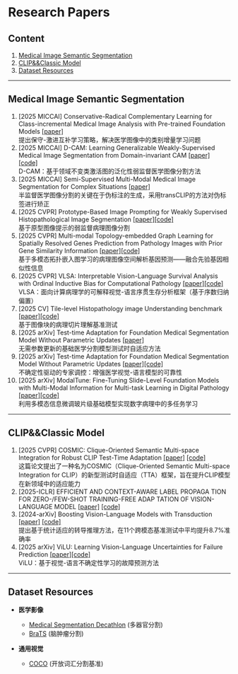 # Research Papers

## Content
1. [Medical Image Semantic Segmentation](#medical-image-semantic-segmentation)
2. [CLIP&&Classic Model](#clip&&Class_Model)
3. [Dataset Resources](#dataset-resources)

---

<a id="medical-image-semantic-segmentation"></a>
## Medical Image Semantic Segmentation

1. [2025 MICCAI] Conservative-Radical Complementary Learning for Class-incremental Medical Image Analysis with Pre-trained Foundation Models [[paper]](https://arxiv.org/pdf/2407.13768)  
   提出保守-激进互补学习策略，解决医学图像中的类别增量学习问题
2. [2025 MICCAI] D-CAM: Learning Generalizable Weakly-Supervised Medical Image Segmentation from Domain-invariant CAM [[paper]](待补充) [[code]](https://github.com/JingjunYi/D-CAM)  
   D-CAM：基于领域不变类激活图的泛化性弱监督医学图像分割方法  
3. [2025 MICCAI] Semi-Supervised Multi-Modal Medical Image Segmentation for Complex Situations [[paper]](https://arxiv.org/pdf/2506.17136)  
   半监督医学图像分割的关键在于伪标注的生成，采用transCLIP的方法对伪标签进行矫正  
4. [2025 CVPR] Prototype-Based Image Prompting for Weakly Supervised Histopathological Image Segmentation [[paper]](https://arxiv.org/pdf/2503.12068)[[code]](https://github.com/QingchenTang/PBIP?tab=readme-ov-file)  
   基于原型图像提示的弱监督病理图像分割  
5. [2025 CVPR] Multi-modal Topology-embedded Graph Learning for Spatially Resolved Genes Prediction from Pathology Images with Prior Gene Similarity Information [[paper]](https://openaccess.thecvf.com/content/CVPR2025/papers/Shi_Multi-modal_Topology-embedded_Graph_Learning_for_Spatially_Resolved_Genes_Prediction_from_CVPR_2025_paper.pdf)[[code]](https://github.com/MedAIerHHL/CVPR-MIA)  
   基于多模态拓扑嵌入图学习的病理图像空间解析基因预测——融合先验基因相似性信息  
6. [2025 CVPR] VLSA: Interpretable Vision-Language Survival Analysis with Ordinal Inductive Bias for Computational Pathology [[paper]](https://openreview.net/pdf?id=trj2Jq8riA)[[code]](https://github.com/liupei101/VLSA?tab=readme-ov-file#-awesome-papers-of-pathology-vlms)  
   VLSA：面向计算病理学的可解释视觉-语言序贯生存分析框架（基于序数归纳偏置）  
7. [2025 CV] Tile-level Histopathology image Understanding benchmark [[paper]](https://arxiv.org/pdf/2507.07860)[[code]](https://github.com/MICS-Lab/thunder)    
   基于图像块的病理切片理解基准测试   
8. [2025 arXiv] Test-time Adaptation for Foundation Medical Segmentation Model Without Parametric Updates [[paper]](https://arxiv.org/pdf/2504.02008)  
   无需参数更新的基础医学分割模型测试时自适应方法  
9. [2025 arXiv] Test-time Adaptation for Foundation Medical Segmentation Model Without Parametric Updates [[paper]](https://arxiv.org/pdf/2504.02008)[[code]](https://github.com/ecoxial2007/Expert-CFG)  
   不确定性驱动的专家调控：增强医学视觉-语言模型的可靠性
10. [2025 arXiv] ModalTune: Fine-Tuning Slide-Level Foundation Models with Multi-Modal Information for Multi-task Learning in Digital Pathology [[paper]](https://arxiv.org/pdf/2503.17564)[[code]](https://github.com/ecoxial2007/Expert-CFG)   
   利用多模态信息微调玻片级基础模型实现数字病理中的多任务学习  
---

<a id="clip"></a>
## CLIP&&Classic Model

1. [2025 CVPR] COSMIC: Clique-Oriented Semantic Multi-space Integration for Robust CLIP Test-Time Adaptation [[paper]](https://arxiv.org/pdf/2503.23388) [[code]](待补充)  
   这篇论文提出了一种名为COSMIC（Clique-Oriented Semantic Multi-space Integration for CLIP）的新型测试时自适应（TTA）框架，旨在提升CLIP模型在新领域中的适应能力  
2. [2025-ICLR] EFFICIENT AND CONTEXT-AWARE LABEL PROPAGA TION FOR ZERO-/FEW-SHOT TRAINING-FREE ADAP TATION OF VISION-LANGUAGE MODEL [[paper]](https://arxiv.org/pdf/2412.18303) [[code]](https://github.com/Yushu-Li/ECALP)  
3. [2024-arXiv] Boosting Vision-Language Models with Transduction [[paper]](https://arxiv.org/pdf/2406.01837) [[code]](https://github.com/MaxZanella/transduction-for-vlms)  
   提出基于统计适应的转导推理方法，在11个跨模态基准测试中平均提升8.7%准确率  
4. [2025 arXiv] ViLU: Learning Vision-Language Uncertainties for Failure Prediction [[paper]](https://arxiv.org/pdf/2507.07620)[[code]](https://github.com/ykrmm/ViLU)  
   ViLU：基于视觉-语言不确定性学习的故障预测方法  
---

<a id="dataset-resources"></a>
## Dataset Resources

- **医学影像**  
  - [Medical Segmentation Decathlon](http://medicaldecathlon.com/) (多器官分割)  
  - [BraTS](https://www.med.upenn.edu/cbica/brats/) (脑肿瘤分割)  

- **通用视觉**  
  - [COCO](https://cocodataset.org) (开放词汇分割基准)
